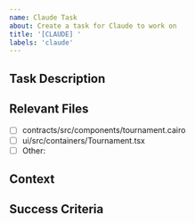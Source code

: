 ```yaml
---
name: Claude Task
about: Create a task for Claude to work on
title: '[CLAUDE] '
labels: 'claude'
---
```


## Task Description
<!-- Be specific about what you want Claude to do -->

## Relevant Files
<!-- List specific files Claude should focus on -->
- [ ] contracts/src/components/tournament.cairo
- [ ] ui/src/containers/Tournament.tsx
- [ ] Other: 

## Context
<!-- Any additional context that would help -->

## Success Criteria
<!-- How will you know when the task is complete? -->
<!-- Available tools: sozo, scarb (Cairo/contracts only, no UI tools) -->
<!-- Example: "sozo test should pass" or "sozo build should succeed" -->
